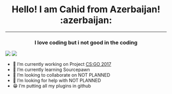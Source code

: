 <h1 align="center"> Hello! I am Cahid from Azerbaijan! :azerbaijan: </h1>
<hr>
<h3 align="center">I love coding but i not good in the coding</h3>

<img style="text-align: center;" src="https://komarev.com/ghpvc/?username=zloybik&color=blue">

<img style="text-align: center;" src="https://sarrus.gallerycdn.vsassets.io/extensions/sarrus/sourcepawn-vscode/6.2.0/1696974689822/Microsoft.VisualStudio.Services.Icons.Default">

- 🔭 I’m currently working on Project <a href="https://discord.gg/A6PtSWWP3J">CS:GO 2017</a>
- 🌱 I’m currently learning Sourcepawn
- 👯 I’m looking to collaborate on NOT PLANNED
- 🤔 I’m looking for help with NOT PLANNED
- :grin: I’m putting all my plugins in github
